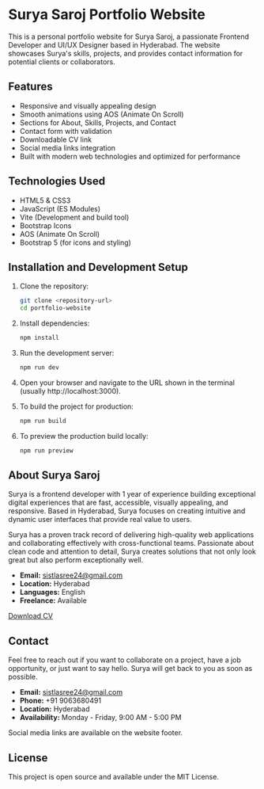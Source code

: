 # Surya Saroj Portfolio Website

This is a personal portfolio website for Surya Saroj, a passionate Frontend Developer and UI/UX Designer based in Hyderabad. The website showcases Surya's skills, projects, and provides contact information for potential clients or collaborators.

## Features

- Responsive and visually appealing design
- Smooth animations using AOS (Animate On Scroll)
- Sections for About, Skills, Projects, and Contact
- Contact form with validation
- Downloadable CV link
- Social media links integration
- Built with modern web technologies and optimized for performance

## Technologies Used

- HTML5 & CSS3
- JavaScript (ES Modules)
- Vite (Development and build tool)
- Bootstrap Icons
- AOS (Animate On Scroll)
- Bootstrap 5 (for icons and styling)

## Installation and Development Setup

1. Clone the repository:

   ```bash
   git clone <repository-url>
   cd portfolio-website
   ```

2. Install dependencies:

   ```bash
   npm install
   ```

3. Run the development server:

   ```bash
   npm run dev
   ```

4. Open your browser and navigate to the URL shown in the terminal (usually http://localhost:3000).

5. To build the project for production:

   ```bash
   npm run build
   ```

6. To preview the production build locally:

   ```bash
   npm run preview
   ```

## About Surya Saroj

Surya is a frontend developer with 1 year of experience building exceptional digital experiences that are fast, accessible, visually appealing, and responsive. Based in Hyderabad, Surya focuses on creating intuitive and dynamic user interfaces that provide real value to users.

Surya has a proven track record of delivering high-quality web applications and collaborating effectively with cross-functional teams. Passionate about clean code and attention to detail, Surya creates solutions that not only look great but also perform exceptionally well.

- **Email:** sistlasree24@gmail.com
- **Location:** Hyderabad
- **Languages:** English
- **Freelance:** Available

[Download CV](https://drive.google.com/file/d/1HigDAt9dkvSyAVFxCgVWhyY6hjlgXbwx/view?usp=drive_link)

## Contact

Feel free to reach out if you want to collaborate on a project, have a job opportunity, or just want to say hello. Surya will get back to you as soon as possible.

- **Email:** sistlasree24@gmail.com
- **Phone:** +91 9063680491
- **Location:** Hyderabad
- **Availability:** Monday - Friday, 9:00 AM - 5:00 PM

Social media links are available on the website footer.

## License

This project is open source and available under the MIT License.
